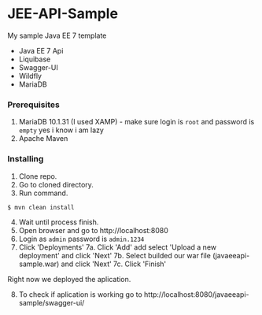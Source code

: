 # JEE-API-Sample

My sample Java EE 7 template

 * Java EE 7 Api
 * Liquibase
 * Swagger-UI
 * Wildfly
 * MariaDB

### Prerequisites

1. MariaDB 10.1.31 (I used XAMP) - make sure login is `root` and password is `empty` yes i know i am lazy
2. Apache Maven

### Installing

1. Clone repo.
2. Go to cloned directory.
3. Run command.

```
$ mvn clean install
```

4. Wait until process finish.
5. Open browser and go to http://localhost:8080
6. Login as `admin` password is `admin.1234`
7. Click 'Deployments'
    7a. Click 'Add' add select 'Upload a new deployment' and click 'Next'
    7b. Select builded our war file (javaeeapi-sample.war) and click 'Next'
    7c. Click 'Finish'

Right now we deployed the aplication.

8. To check if aplication is working go to http://localhost:8080/javaeeapi-sample/swagger-ui/
